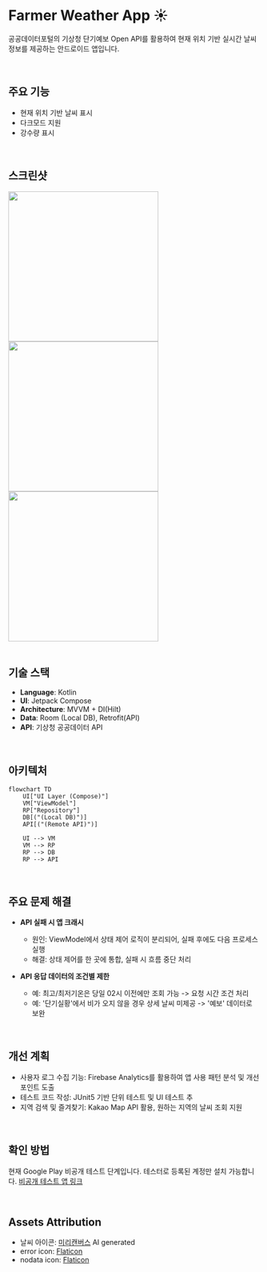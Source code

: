 # Farmer Weather App ☀️

공공데이터포털의 기상청 단기예보 Open API를 활용하여 현재 위치 기반 실시간 날씨 정보를 제공하는 안드로이드 앱입니다.

<br>
  
## 주요 기능
- 현재 위치 기반 날씨 표시
- 다크모드 지원
- 강수량 표시

<br>

## 스크린샷
<img src="https://github.com/user-attachments/assets/901671f6-1564-4618-b6d7-49eb3ad83ed3" width="300" />
<img src="https://github.com/user-attachments/assets/d2a50508-6931-43a9-bc59-4b00057aeafe" width="300" />
<img src="https://github.com/user-attachments/assets/5c65f005-09ce-475a-bed7-ffa7af4c28b9" width="300" />

<br>
<br>

## 기술 스택
- **Language**: Kotlin
- **UI**: Jetpack Compose
- **Architecture**: MVVM + DI(Hilt)
- **Data**: Room (Local DB), Retrofit(API)
- **API**: 기상청 공공데이터 API

<br>

## 아키텍처
```mermaid
flowchart TD
    UI["UI Layer (Compose)"]
    VM["ViewModel"]
    RP["Repository"]
    DB[("(Local DB)")]
    API[("(Remote API)")]

    UI --> VM
    VM --> RP
    RP --> DB
    RP --> API

```

<br>

## 주요 문제 해결
- **API 실패 시 앱 크래시**
  - 원인: ViewModel에서 상태 제어 로직이 분리되어, 실패 후에도 다음 프로세스 실행
  - 해결: 상태 제어를 한 곳에 통합, 실패 시 흐름 중단 처리

- **API 응답 데이터의 조건별 제한**
  - 예: 최고/최저기온은 당일 02시 이전에만 조회 가능 -> 요청 시간 조건 처리
  - 예: '단기실황'에서 비가 오지 않을 경우 상세 날씨 미제공 -> '예보' 데이터로 보완

<br>

## 개선 계획
- 사용자 로그 수집 기능: Firebase Analytics를 활용하여 앱 사용 패턴 분석 및 개선 포인트 도출
- 테스트 코드 작성: JUnit5 기반 단위 테스트 및 UI 테스트 추
- 지역 검색 및 즐겨찾기: Kakao Map API 활용, 원하는 지역의 날씨 조회 지원

<br>

## 확인 방법
현재 Google Play 비공개 테스트 단계입니다.
테스터로 등록된 계정만 설치 가능합니다.
[비공개 테스트 앱 링크](https://play.google.com/store/apps/details?id=com.farmer.weather)

<br>

## Assets Attribution
- 날씨 아이콘: [미리캔버스](https://www.miricanvas.com/) AI generated
- error icon: [Flaticon](https://www.flaticon.com/free-icons/cross)
- nodata icon: [Flaticon](https://www.flaticon.com/free-icons/cancel)

